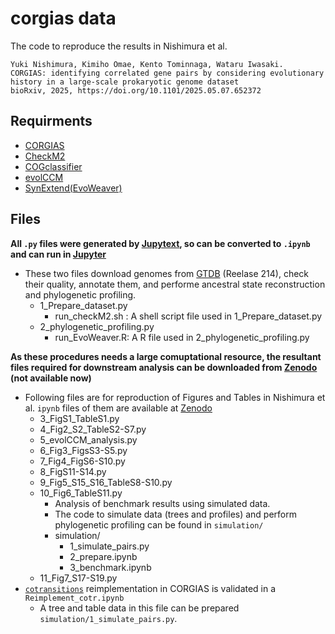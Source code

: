 # corgias data

The code to reproduce the results in Nishimura et al.
```
Yuki Nishimura, Kimiho Omae, Kento Tominnaga, Wataru Iwasaki.
CORGIAS: identifying correlated gene pairs by considering evolutionary history in a large-scale prokaryotic genome dataset
bioRxiv, 2025, https://doi.org/10.1101/2025.05.07.652372
```

## Requirments

- [CORGIAS](https://github.com/ynishimuraLv/corgias)
- [CheckM2](https://github.com/chklovski/CheckM2)
- [COGclassifier](https://github.com/moshi4/COGclassifier)
- [evolCCM](https://github.com/beiko-lab/evolCCM)
- [SynExtend(EvoWeaver)](https://bioconductor.org/packages/release/bioc/html/SynExtend.html)

## Files
**All `.py` files were generated by [Jupytext](https://github.com/mwouts/jupytext/tree/main), so can be converted to `.ipynb` and can run in [Jupyter](https://jupyter.org/)**

- These two files download genomes from [GTDB](https://gtdb.ecogenomic.org/) (Reelase 214), check their quality, annotate them, and performe ancestral state reconstruction and phylogenetic profiling.
    - 1_Prepare_dataset.py
        - run_checkM2.sh : A shell script file used in 1_Prepare_dataset.py
    - 2_phylogenetic_profiling.py
        - run_EvoWeaver.R: A R file used in 2_phylogenetic_profiling.py

**As these procedures needs a large comuptational resource, the resultant files required for downstream analysis can be downloaded from [Zenodo](10.5281/zenodo.15496141) (not available now)**

- Following files are for reproduction of Figures and Tables in Nishimura et al. `ipynb` files of them are available at [Zenodo](10.5281/zenodo.15496141)
    - 3_FigS1_TableS1.py
    - 4_Fig2_S2_TableS2-S7.py
    - 5_evolCCM_analysis.py
    - 6_Fig3_FigsS3-S5.py
    - 7_Fig4_FigS6-S10.py
    - 8_FigS11-S14.py
    - 9_Fig5_S15_S16_TableS8-S10.py
    - 10_Fig6_TableS11.py
        - Analysis of benchmark results using simulated data.
        - The code to simulate data (trees and profiles) and perform phylogenetic profiling can be found in ```simulation/```
        - simulation/
            - 1_simulate_pairs.py
            - 2_prepare.ipynb
            - 3_benchmark.ipynb
    - 11_Fig7_S17-S19.py
- [`cotransitions`](https://github.com/lab83bio/Cotransitions) reimplementation in CORGIAS is validated in a `Reimplement_cotr.ipynb`
    - A tree and table data in this file can be prepared `simulation/1_simulate_pairs.py`.



